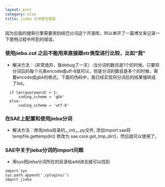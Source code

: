 ```yaml
---
layout: post
category: else
title: jieba 分词常见错误
---
```


因为后面的搜索引擎需要用到结巴分词这个开源库，所以单开了一篇博文来记录一下使用过程中所犯的错误。

### 使用jieba.cut 之后不能用来直接跟str类型进行比较，比如"我"

* 解决方法：（非常诡异，我debug了一天）:当分词的数目是1个的时候，只要将分词后的每个元素encode成utf-8就可以，但是分词的数目是多个的时候，需要encode成gbk的格式。下面的伪码中，我已经实现将分词后的结果强转成了list。

~~~
  if len(queryword) > 1:
      coding_scheme = 'gbk'
  else:
      coding_scheme = 'utf-8'
~~~

### 在SAE上配置和使用jieba分词

* 解决方法：修改jieba目录的__init__.py文件, 添加import sae将 tempfile.gettempdir() 修改为 sae.core.get_tmp_dir()，然后就可以使用了。


### SAE中关于jieba分词的import问题

* 用sys把jieba分词所在的目录给add进去就可以找到

~~~
import sys
sys.path.append('./plugins/')
import jieba
~~~

